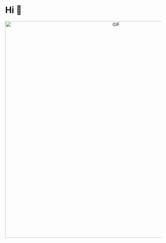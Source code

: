 # Hi 👋

<div align="center">
<img hight="300" width="700" alt="GIF" align="center" src="https://i.pinimg.com/originals/a2/92/c6/a292c6b93954f158bbeb65ecf71753db.gif">
</div>


<!--
**spyrox16/spyrox16** is a ✨ _special_ ✨ repository because its `README.md` (this file) appears on your GitHub profile.

Here are some ideas to get you started:

- 🔭 I’m currently working on ...
- 🌱 I’m currently learning ...
- 👯 I’m looking to collaborate on ...
- 🤔 I’m looking for help with ...
- 💬 Ask me about ...
- 📫 How to reach me: ...
- 😄 Pronouns: ...
- ⚡ Fun fact: ...
-->
